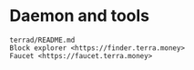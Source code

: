 # Daemon and tools

```{toctree}
terrad/README.md
Block explorer <https://finder.terra.money>
Faucet <https://faucet.terra.money>